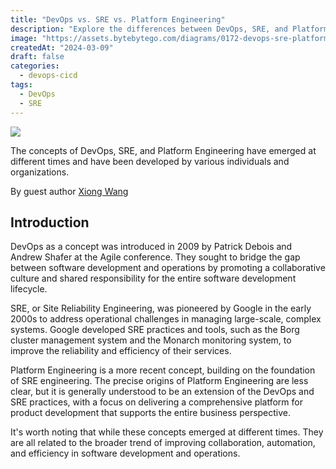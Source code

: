 ```yaml
---
title: "DevOps vs. SRE vs. Platform Engineering"
description: "Explore the differences between DevOps, SRE, and Platform Engineering."
image: "https://assets.bytebytego.com/diagrams/0172-devops-sre-platform.png"
createdAt: "2024-03-09"
draft: false
categories:
  - devops-cicd
tags:
  - DevOps
  - SRE
---
```


![](https://assets.bytebytego.com/diagrams/0172-devops-sre-platform.png)

The concepts of DevOps, SRE, and Platform Engineering have emerged at different times and have been developed by various individuals and organizations.

By guest author [Xiong Wang](https://www.linkedin.com/in/wangxiong/)

## Introduction

DevOps as a concept was introduced in 2009 by Patrick Debois and Andrew Shafer at the Agile conference. They sought to bridge the gap between software development and operations by promoting a collaborative culture and shared responsibility for the entire software development lifecycle.

SRE, or Site Reliability Engineering, was pioneered by Google in the early 2000s to address operational challenges in managing large-scale, complex systems. Google developed SRE practices and tools, such as the Borg cluster management system and the Monarch monitoring system, to improve the reliability and efficiency of their services.

Platform Engineering is a more recent concept, building on the foundation of SRE engineering. The precise origins of Platform Engineering are less clear, but it is generally understood to be an extension of the DevOps and SRE practices, with a focus on delivering a comprehensive platform for product development that supports the entire business perspective.

It's worth noting that while these concepts emerged at different times. They are all related to the broader trend of improving collaboration, automation, and efficiency in software development and operations.
